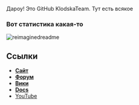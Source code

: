 Дароу! Это GitHub KlodskaTeam. Тут есть всякое
### Вот статистика какая-то
<img src="https://myreadme.vercel.app/api/embed/klodskateam?panels=userstatistics,toprepositories,toplanguages,commitgraph" alt="reimaginedreadme" />

## Ссылки

* **[Сайт](https://klodskateam.rf.gd/)**
* **[Форум](https://klodskateam.rf.gd/forum/)**
* **[Вики](https://klodskateam.rf.gd/wiki)**
* **[Docs](http://docs.klodskateam.rf.gd/)**
* [YouTube](http://kteam.rf.gd/yt)
